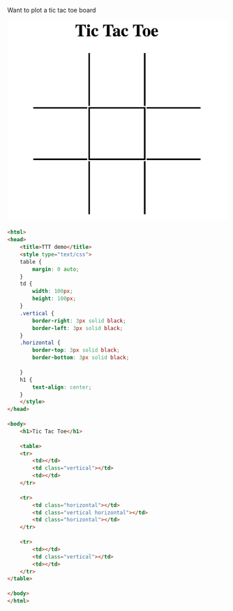 Want to plot a tic tac toe board

![TTT](https://github.com/hsinyenwu/Web-development/blob/master/css/Images/Screen%20Shot%202017-03-29%20at%2011.16.27%20AM.png)



```html
<html>
<head>
	<title>TTT demo</title>
	<style type="text/css">
	table {
		margin: 0 auto;
	}
	td {
		width: 100px;
		height: 100px;
	}
	.vertical {
		border-right: 3px solid black;
		border-left: 3px solid black;
	}
	.horizontal {
		border-top: 3px solid black;
		border-bottom: 3px solid black;

	}
	h1 {
		text-align: center;
	}
	</style>
</head>

<body>
	<h1>Tic Tac Toe</h1>

	<table> 
	<tr>
		<td></td>
		<td class="vertical"></td>
		<td></td>
	</tr>
		
	<tr> 		
		<td class="horizontal"></td>
		<td class="vertical horizontal"></td>
		<td class="horizontal"></td>
	</tr>

	<tr>
		<td></td>
		<td class="vertical"></td>
		<td></td>
	</tr>
</table>

</body>
</html>
```
